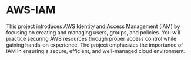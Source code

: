 # AWS-IAM
This project introduces AWS Identity and Access Management (IAM) by focusing on creating and managing users, groups, and policies. You will practice securing AWS resources through proper access control while gaining hands-on experience. The project emphasizes the importance of IAM in ensuring a secure, efficient, and well-managed cloud environment.
